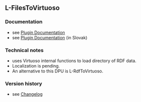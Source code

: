 L-FilesToVirtuoso
----------

### Documentation

* see [Plugin Documentation](./doc/About.md)
* see [Plugin Documentation](./doc/About_sk.md) (in Slovak)

### Technical notes

* uses Virtuoso internal functions to load directory of RDF data.
* Localization is pending.
* An alternative to this DPU is L-RdfToVirtuoso.

### Version history

* see [Changelog](./CHANGELOG.md)
